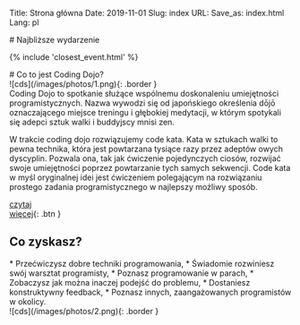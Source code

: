 Title: Strona główna
Date: 2019-11-01
Slug: index
URL:
Save_as: index.html
Lang: pl

<section class="red" markdown="1">
<div>
# Najbliższe wydarzenie

{% include 'closest_event.html' %}

</div>
</section>

<section markdown="1">
<div>
# Co to jest Coding Dojo?

<div class="col-2-1" markdown="1">
![cds](/images/photos/1.png){: .border }
</div>

<div class="col-2-2" markdown="1">
Coding Dojo to spotkanie służące wspólnemu doskonaleniu umiejętności programistycznych. Nazwa wywodzi się od japońskiego określenia dōjō oznaczającego miejsce treningu i głębokiej medytacji, w którym spotykali się adepci sztuk walki i buddyjscy mnisi zen.

W trakcie coding dojo rozwiązujemy code kata. Kata w sztukach walki to pewna technika, która jest powtarzana tysiące razy przez adeptów owych dyscyplin. Pozwala ona, tak jak ćwiczenie pojedynczych ciosów, rozwijać swoje umiejętności poprzez powtarzanie tych samych sekwencji. Code kata w myśl oryginalnej idei jest ćwiczeniem polegającym na rozwiązaniu prostego zadania programistycznego w najlepszy możliwy sposób.

[czytaj <br/> więcej](?){: .btn } 
</div>

</div>
</section>

<section class="red pattern" markdown="1">
<div>

# Co zyskasz?

<div class="col-2-1" markdown="1">
* Przećwiczysz dobre techniki programowania,
* Świadomie rozwiniesz swój warsztat programisty,
* Poznasz programowanie w parach, <!--- xD -->
* Zobaczysz jak można inaczej podejść do problemu,
* Dostaniesz konstruktywny feedback,
* Poznasz innych, zaangażowanych programistów w okolicy.
</div>

<div class="col-2-2" markdown="1">
![cds](/images/photos/2.png){: .border }
</div>

</div>
</section>

